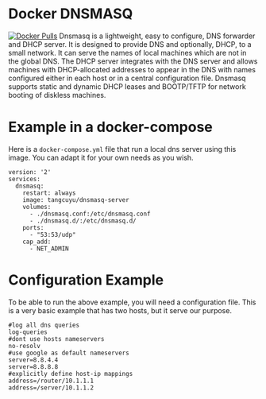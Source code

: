 # Docker DNSMASQ
[![Docker Pulls](https://img.shields.io/docker/pulls/tangcuyu/dnsmasq-server.svg?style=plastic)](https://hub.docker.com/r/tangcuyu/dnsmasq-server)
Dnsmasq is a lightweight, easy to configure, DNS forwarder and DHCP server. It is designed to provide DNS and optionally, DHCP, to a small network. It can serve the names of local machines which are not in the global DNS. The DHCP server integrates with the DNS server and allows machines with DHCP-allocated addresses to appear in the DNS with names configured either in each host or in a central configuration file. Dnsmasq supports static and dynamic DHCP leases and BOOTP/TFTP for network booting of diskless machines.

# Example in a docker-compose

Here is a `docker-compose.yml` file that run a local dns server using this image. You can adapt it for your own needs as you wish.

```
version: '2'
services:
  dnsmasq:
    restart: always
    image: tangcuyu/dnsmasq-server
    volumes:
      - ./dnsmasq.conf:/etc/dnsmasq.conf
      - ./dnsmasq.d/:/etc/dnsmasq.d/
    ports:
      - "53:53/udp"
    cap_add:
      - NET_ADMIN
```

# Configuration Example

To be able to run the above example, you will need a configuration file. This is a very basic example that has two hosts, but it serve our purpose.

```
#log all dns queries
log-queries
#dont use hosts nameservers
no-resolv
#use google as default nameservers
server=8.8.4.4
server=8.8.8.8
#explicitly define host-ip mappings
address=/router/10.1.1.1
address=/server/10.1.1.2
```


